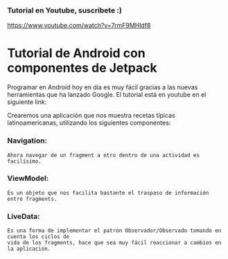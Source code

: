 ### Tutorial en Youtube, suscríbete :) 

https://www.youtube.com/watch?v=7rmF9MHldf8

# Tutorial de Android con componentes de Jetpack

Programar en Android hoy en día es muy fácil gracias a las nuevas herramientas que ha lanzado Google.
El tutorial está en youtube en el siguiente link:

Crearemos una aplicación que nos muestra recetas típicas latinoamericanas, utilizando los siguientes componentes:

### Navigation: 
    Ahora navegar de un fragment a otro dentro de una actividad es facilísimo.
       
### ViewModel:
    Es un objeto que nos facilita bastante el traspaso de información entre fragments.
   
### LiveData:
    Es una forma de implementar el patrón Observador/Observado tomando en cuenta los ciclos de 
    vida de los fragments, hace que sea muy fácil reaccionar a cambios en la aplicación.
    

